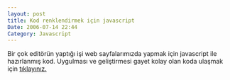 ```yaml
---
layout: post
title: Kod renklendirmek için javascript
Date: 2006-07-14 22:44
Category: Javascript
---
```


Bir çok editörün yaptığı işi web sayfalarımızda yapmak için javascript
ile hazırlanmış kod. Uygulması ve geliştirmesi gayet kolay olan koda
ulaşmak için [tıklayınız.][]

  [tıklayınız.]: http://www.dreamprojections.com/syntaxhighlighter/
